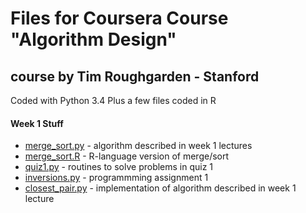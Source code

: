 # Files for Coursera Course "Algorithm Design"
## course by Tim Roughgarden - Stanford

Coded with Python 3.4
Plus a few files coded in R

#### Week 1 Stuff
- [merge_sort.py](/merge_sort.py/) - algorithm described in week 1 lectures
- [merge_sort.R](/merge_sort.R/) - R-language version of merge/sort
- [quiz1.py](/quiz1.py/) - routines to solve problems in quiz 1
- [inversions.py](/inversions.py/) - programmming assignment 1
- [closest_pair.py](/closest_pair.py/) - implementation of algorithm described in week 1 lecture
